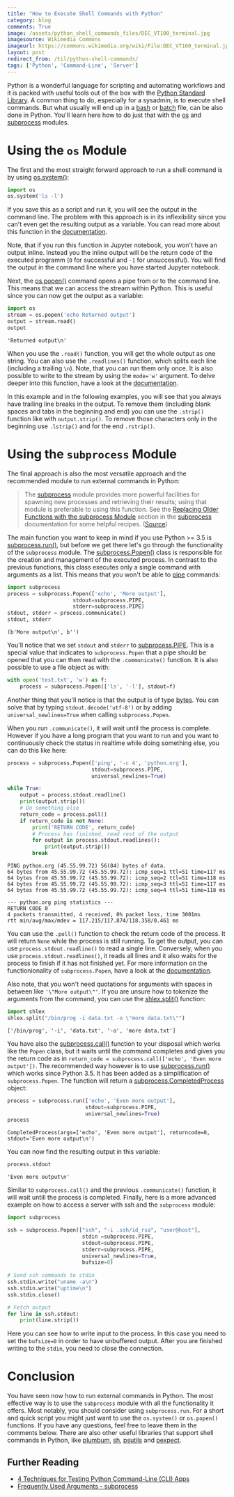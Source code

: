 ```yaml
---
title: "How to Execute Shell Commands with Python"
category: blog
comments: True
image: /assets/python_shell_commands_files/DEC_VT100_terminal.jpg
imagesource: Wikimedia Commons
imageurl: https://commons.wikimedia.org/wiki/File:DEC_VT100_terminal.jpg
layout: post
redirect_from: /til/python-shell-commands/
tags: ['Python', 'Command-Line', 'Server']
---
```

Python is a wonderful language for scripting and automating workflows and it is packed with useful tools out of the box with the [Python Standard Library](https://docs.python.org/3/library/). A common thing to do, especially for a sysadmin, is to execute shell commands. But what usually will end up in a [bash](https://en.wikipedia.org/wiki/Bash_(Unix_shell)) or [batch](https://en.wikipedia.org/wiki/Batch_file) file, can be also done in Python. You'll learn here how to do just that with the [os](https://docs.python.org/3/library/os.html) and [subprocess](https://docs.python.org/3/library/subprocess.html) modules.

# Using the `os` Module

The first and the most straight forward approach to run a shell command is by using [os.system()](https://docs.python.org/3/library/os.html#os.system):

```python
import os
os.system('ls -l')
```
If you save this as a script and run it, you will see the output in the command line. The problem with this approach is in its inflexibility since you can't even get the resulting output as a variable. You can read more about this function in the [documentation](https://docs.python.org/3/library/os.html#os.system).

Note, that if you run this function in Jupyter notebook, you won't have an output inline. Instead you the inline output will be the return code of the executed programm (`0` for successful and `-1` for unsuccessful). You will find the output in the command line where you have started Jupyter notebook.

Next, the [os.popen()](https://docs.python.org/3/library/os.html#os.popen) command opens a pipe from or to the command line. This means that we can access the stream within Python. This is useful since you can now get the output as a variable:


```python
import os
stream = os.popen('echo Returned output')
output = stream.read()
output
```




    'Returned output\n'



When you use the `.read()` function, you will get the whole output as one string. You can also use the `.readlines()` function, which splits each line (including a trailing `\n`). Note, that you can run them only once. It is also possible to write to the stream by using the `mode='w'` argument. To delve deeper into this function, have a look at the [documentation](https://docs.python.org/3/library/os.html#os.popen).

In this example and in the following examples, you will see that you always have trailing line breaks in the output. To remove them (including blank spaces and tabs in the beginning and end) you can use the `.strip()` function like with `output.strip()`. To remove those characters only in the beginning use `.lstrip()` and for the end `.rstrip()`.

# Using the `subprocess` Module

The final approach is also the most versatile approach and the recommended module to run external commands in Python:

> The [subprocess](https://docs.python.org/3/library/subprocess.html#module-subprocess) module provides more powerful facilities for spawning new processes and retrieving their results; using that module is preferable to using this function. See the [Replacing Older Functions with the subprocess Module](https://docs.python.org/3/library/subprocess.html#subprocess-replacements) section in the [subprocess](https://docs.python.org/3/library/subprocess.html#module-subprocess) documentation for some helpful recipes. ([Source](https://docs.python.org/3/library/os.html#os.system))

The main function you want to keep in mind if you use Python >= 3.5 is [subprocess.run()](https://docs.python.org/3/library/subprocess.html#subprocess.run), but before we get there let's go through the functionality of the `subprocess` module. The [subprocess.Popen()](https://docs.python.org/3/library/subprocess.html#subprocess.Popen) class is responsible for the creation and management of the executed process. In contrast to the previous functions, this class executes only a single command with arguments as a list. This means that you won't be able to [pipe](https://en.wikipedia.org/wiki/Pipeline_(Unix)) commands:


```python
import subprocess
process = subprocess.Popen(['echo', 'More output'],
                     stdout=subprocess.PIPE, 
                     stderr=subprocess.PIPE)
stdout, stderr = process.communicate()
stdout, stderr
```




    (b'More output\n', b'')



You'll notice that we set `stdout` and `stderr` to [subprocess.PIPE](https://docs.python.org/3/library/subprocess.html#subprocess.PIPE). This is a special value that indicates to `subprocess.Popen` that a pipe should be opened that you can then read with the `.communicate()` function. It is also possible to use a file object as with:


```python
with open('test.txt', 'w') as f:
    process = subprocess.Popen(['ls', '-l'], stdout=f)
```

Another thing that you'll notice is that the output is of type [bytes](https://docs.python.org/3/library/stdtypes.html#bytes). You can solve that by typing `stdout.decode('utf-8')` or by adding `universal_newlines=True` when calling `subprocess.Popen`.

When you run `.communicate()`, it will wait until the process is complete. However if you have a long program that you want to run and you want to continuously check the status in realtime while doing something else, you can do this like here:


```python
process = subprocess.Popen(['ping', '-c 4', 'python.org'], 
                           stdout=subprocess.PIPE,
                           universal_newlines=True)

while True:
    output = process.stdout.readline()
    print(output.strip())
    # Do something else
    return_code = process.poll()
    if return_code is not None:
        print('RETURN CODE', return_code)
        # Process has finished, read rest of the output 
        for output in process.stdout.readlines():
            print(output.strip())
        break
```

    PING python.org (45.55.99.72) 56(84) bytes of data.
    64 bytes from 45.55.99.72 (45.55.99.72): icmp_seq=1 ttl=51 time=117 ms
    64 bytes from 45.55.99.72 (45.55.99.72): icmp_seq=2 ttl=51 time=118 ms
    64 bytes from 45.55.99.72 (45.55.99.72): icmp_seq=3 ttl=51 time=117 ms
    64 bytes from 45.55.99.72 (45.55.99.72): icmp_seq=4 ttl=51 time=118 ms
    
    --- python.org ping statistics ---
    RETURN CODE 0
    4 packets transmitted, 4 received, 0% packet loss, time 3001ms
    rtt min/avg/max/mdev = 117.215/117.874/118.358/0.461 ms


You can use the `.poll()` function to check the return code of the process. It will return `None` while the process is still running. To get the output, you can use `process.stdout.readline()` to read a single line. Conversely, when you use `process.stdout.readlines()`, it reads all lines and it also waits for the process to finish if it has not finished yet. For more information on the functionionality of `subprocess.Popen`, have a look at the [documentation](https://docs.python.org/3/library/subprocess.html#subprocess.Popen). 

Also note, that you won't need quotations for arguments with spaces in between like `'\"More output\"'`. If you are unsure how to tokenize the arguments from the command, you can use the [shlex.split()](https://docs.python.org/3/library/shlex.html#shlex.split) function:


```python
import shlex
shlex.split("/bin/prog -i data.txt -o \"more data.txt\"")
```




    ['/bin/prog', '-i', 'data.txt', '-o', 'more data.txt']



You have also the [subprocess.call()](https://docs.python.org/3/library/subprocess.html#subprocess.call) function to your disposal which works like the `Popen` class, but it waits until the command completes and gives you the return code as in `return_code = subprocess.call(['echo', 'Even more output'])`. The recommended way however is to use [subprocess.run()](https://docs.python.org/3/library/subprocess.html#subprocess.run) which works since Python 3.5. It has been added as a simplification of `subprocess.Popen`. The function will return a [subprocess.CompletedProcess](https://docs.python.org/3/library/subprocess.html#subprocess.CompletedProcess) object:


```python
process = subprocess.run(['echo', 'Even more output'], 
                         stdout=subprocess.PIPE, 
                         universal_newlines=True)
process
```




    CompletedProcess(args=['echo', 'Even more output'], returncode=0, stdout='Even more output\n')



You can now find the resulting output in this variable:


```python
process.stdout
```




    'Even more output\n'



Similar to `subprocess.call()` and the previous `.communicate()` function, it will wait untill the process is completed. Finally, here is a more advanced example on how to access a server with ssh and the `subprocess` module:


```python
import subprocess

ssh = subprocess.Popen(["ssh", "-i .ssh/id_rsa", "user@host"],
                        stdin =subprocess.PIPE,
                        stdout=subprocess.PIPE,
                        stderr=subprocess.PIPE,
                        universal_newlines=True,
                        bufsize=0)
 
# Send ssh commands to stdin
ssh.stdin.write("uname -a\n")
ssh.stdin.write("uptime\n")
ssh.stdin.close()

# Fetch output
for line in ssh.stdout:
    print(line.strip())
```

Here you can see how to write input to the process. In this case you need to set the `bufsize=0` in order to have unbuffered output. After you are finished writing to the `stdin`, you need to close the connection.

# Conclusion

You have seen now how to run external commands in Python. The most effective way is to use the `subprocess` module with all the functionality it offers. Most notably, you should consider using `subprocess.run`. For a short and quick script you might just want to use the `os.system()` or `os.popen()` functions. If you have any questions, feel free to leave them in the comments below. There are also other useful libraries that support shell commands in Python, like [plumbum](https://plumbum.readthedocs.io/en/latest/), [sh](https://amoffat.github.io/sh/), [psutils](https://psutil.readthedocs.io/en/latest/) and [pexpect](https://pexpect.readthedocs.io/en/stable/).

## Further Reading

- [4 Techniques for Testing Python Command-Line (CLI) Apps](https://realpython.com/python-cli-testing/)
- [Frequently Used Arguments - subprocess](https://docs.python.org/3/library/subprocess.html#frequently-used-arguments)